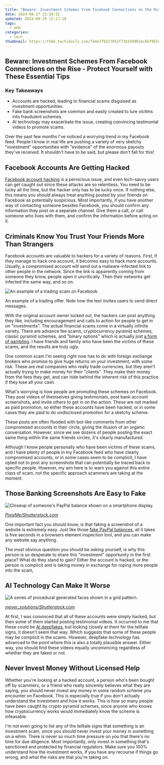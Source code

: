 ```yaml
---
title: "Beware: Investment Schemes From Facebook Connections on the Rise - Protect Yourself with These Essential Tips"
date: 2024-08-27 23:39:32
updated: 2024-08-29 12:17:10
tags:
  - web
categories:
  - tech
thumbnail: https://thmb.techidaily.com/fd4e779227951f738339902ec6bf865ee57c2e0e824658f017eeb7cc4b43fd88.jpg
---
```


## Beware: Investment Schemes From Facebook Connections on the Rise - Protect Yourself with These Essential Tips

### Key Takeaways

* Accounts are hacked, leading to financial scams disguised as investment opportunities.
* Fake bank screenshots are common and easily created to lure victims into fraudulent schemes.
* AI technology may exacerbate the issue, creating convincing testimonial videos to promote scams.

 Over the past few months I've noticed a worrying trend in my Facebook feed. People I know in real life are pushing a variety of very sketchy "investment" opportunities with "evidence" of the enormous payouts they've received. It shouldn't have to be said, but please don't fall for this!

##  Facebook Accounts Are Getting Hacked

[Facebook account hacking](https://youtube-sure.techidaily.com/ed-2024-approved-gamers-quest-1000plus-game-adventures-unfolded/) is a pernicious issue, and even tech-savvy users can get caught out since these attacks are so relentless. You need to be lucky all the time, but the hacker only has to be lucky once. If nothing else, this means you should always treat anything posted by your friends on Facebook as potentially suspicious. Most importantly, if you have another way of contacting someone besides Facebook, you should confirm any information they post on a separate channel. Give them a call, or call someone who lives with them, and confirm the information before acting on it.

##  Criminals Know You Trust Your Friends More Than Strangers

 Facebook accounts are valuable to hackers for a variety of reasons. First, if they manage to hack one account, it becomes easy to hack more accounts. Usually, a compromised account will send out a malware-infected link to other people in the network. Since the link is apparently coming from someone they know, people open it uncritically. Then _their_ networks get infected the same way, and so on.

![An example of a trading scam on Facebook.](https://static1.howtogeekimages.com/wordpress/wp-content/uploads/2024/05/trading-scam.png) 

An example of a trading offer. Note how the text invites users to send direct messages.

 With the original account owner locked out, the hackers can post anything they like, including encouragement and calls to action for people to get in on "investments". The actual financial scams come in a virtually infinite variety. There are advance fee scams, cryptocurrency pyramid schemes, classic pyramid schemes, and "binary options" which is actually just [a form of gambling](https://www.investopedia.com/articles/active-trading/052014/common-misconceptions-about-binary-options.asp). I have friends and family who have been the victims of these scams, and the results are truly ugly.

 One common scam I'm seeing right now has to do with foreign exchange brokers who promise to give huge returns on your investment, with some risk. These are real companies who really trade currencies, but they aren't actually trying to make money for their "clients". They make their money from the fees they get, and can hide behind the inherent risk of this practice if they lose all your cash.

 What's worrying is how people are promoting these schemes on Facebook. They post videos of themselves giving testimonials, post bank account screenshots, and invite others to get in on the action. These are not marked as paid promotion, so either these accounts have been hacked, or in some cases they are paid to do undisclosed promotion for a sketchy scheme.

 These posts are often flooded with bot-like comments from other compromised accounts in their circle, giving the illusion of an organic conversation. However, since we see dozens of people posting the exact same thing within the same friends circles, it's clearly manufactured.

 Although I know people personally who have been victims of these scams, and I have plenty of people in my Facebook feed who have clearly compromised accounts, or in some cases seem to be complicit, I have opted not to post any screenshots that can potentially be traced back to specific people. However, my aim here is to warn you against this entire class of scam, not the specific approach scammers are taking at the moment.

##  Those Banking Screenshots Are Easy to Fake

![Closeup of someone's PayPal balance shown on a smartphone display.](https://static1.howtogeekimages.com/wordpress/wp-content/uploads/2022/02/paypal-balance-smartphone.jpg) 

_[PixieMe/Shutterstock.com](https://www.shutterstock.com/image-photo/new-york-usa-january-5-2021-1887366490)_

 One important fact you should know, is that faking a screenshot of a website is extremely easy. Just like those [fake PayPal balances](https://easy-unlock-android.techidaily.com/top-10-password-cracking-tools-for-realme-gt-5-by-drfone-android/), all it takes is five seconds in a browsers element inspection tool, and you can make any website say anything.

 The most obvious question you should be asking yourself, is why this person is so desperate to share this "investment" opportunity in the first place? What do they stand to gain? Either the account is hacked, or the person is complicit and is taking money in exchange for roping more people into the scam,

##  AI Technology Can Make It Worse

![A series of procedural generated faces shown in a grid pattern.](https://static1.howtogeekimages.com/wordpress/wp-content/uploads/2022/01/mans-faces-grid.jpg) 

_[meyer\_solutions/Shutterstock.com](https://www.shutterstock.com/image-photo/deepfake-procedural-person-man-young-learning-1020952429)_

 At first, I was convinced that all of these accounts were simply hacked, but then some of them started posting testimonial videos. It occurred to me that these could be [AI deepfakes](https://android-frp.techidaily.com/in-2024-how-can-we-bypass-gionee-f3-pro-frp-by-drfone-android/), but looking closely at them for the telltale signs, it doesn't seem that way. Which suggests that some of these people may be complicit in the scams. However, deepfake technology has advanced to the point where this is also a totally plausible answer. Either way, you should find these videos equally unconvincing regardless of whether they are faked or not.

##  Never Invest Money Without Licensed Help

 Whether you're looking at a hacked account, a person who's been bought off by scammers, or a friend who really sincerely believes what they are saying, you should never invest any money in some random scheme you encounter on Facebook. This is especially true if you don't actually understand the investment and how it works. This is how so many people have been caught by crypto pyramid schemes, since anyone who knows how cryptocurrency works would immediately know the scheme is infeasable.

 I'm not even going to list any of the telltale signs that something is an investment scam, since you should never invest your money in something on a whim. There is never so much time pressure on you that there's no time for due diligence. Most importantly, only invest in something that's sanctioned and protected by financial regulators. Make sure you 100% understand how the investment works, if you have any recourse if things go wrong, and what the risks are that you're taking on.

<ins class="adsbygoogle"
     style="display:block"
     data-ad-format="autorelaxed"
     data-ad-client="ca-pub-7571918770474297"
     data-ad-slot="1223367746"></ins>



<ins class="adsbygoogle"
     style="display:block"
     data-ad-client="ca-pub-7571918770474297"
     data-ad-slot="8358498916"
     data-ad-format="auto"
     data-full-width-responsive="true"></ins>
